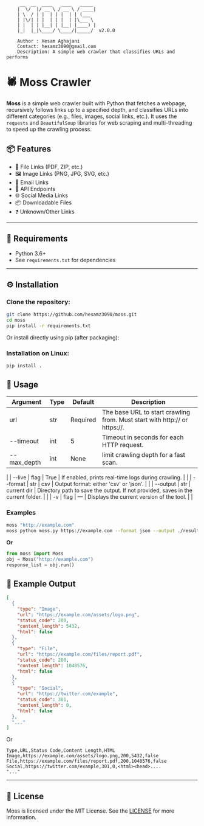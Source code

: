 ```
     __  __  ____   ____   _____ 
    |  \/  |/ __ \ / __ \ / ____|
    | \  / | |  | | |  | | (___  
    | |\/| | |  | | |  | |\___ \ 
    | |  | | |__| | |__| |____) |
    |_|  |_|\____/ \____/|_____/  v2.0.0
  
    Author : Hesam Aghajani
    Contact: hesamz3090@gmail.com
    Description: A simple web crawler that classifies URLs and performs
```

# 🕷️ Moss Crawler
**Moss**  is a simple web crawler built with Python that fetches a webpage, recursively follows links up to a specified depth, and classifies URLs into different categories (e.g., files, images, social links, etc.). It uses the `requests` and `BeautifulSoup` libraries for web scraping and multi-threading to speed up the crawling process.

## 📦 Features
- 📄 File Links (PDF, ZIP, etc.)
- 🖼️ Image Links (PNG, JPG, SVG, etc.)
- 📨 Email Links
- 🔗 API Endpoints
- 🌐 Social Media Links
- 📦 Downloadable Files
- ❓ Unknown/Other Links
---

## 📌 Requirements

- Python 3.6+
- See `requirements.txt` for dependencies

---
## ⚙️ Installation

### Clone the repository:
```bash
git clone https://github.com/hesamz3090/moss.git
cd moss
pip install -r requirements.txt
```
Or install directly using pip (after packaging):

### Installation on Linux:
```bash
pip install .
```

## 🚀 Usage

| Argument        | Type      | Default     | Description                                                                      |
|-----------------|-----------|-------------|----------------------------------------------------------------------------------|
| url             | str       | Required    | The base URL to start crawling from. Must start with http:// or https://.        |
| --timeout       | int       | 5           | Timeout in seconds for each HTTP request.                                        |
| --max_depth     | int       | None        | limit crawling depth for a fast scan.                                            |
|
| --live          | flag      | True        | If enabled, prints real-time logs during crawling.                               |
|
| --format        | str       | csv         | Output format: either 'csv' or 'json'.                                           |
|
| --output        | str       | current dir | Directory path to save the output. If not provided, saves in the current folder. |
|
| -v              | flag      | —           | Displays the current version of the tool.                                        |
|

### Examples

```bash
moss "http://example.com"
moss python moss.py https://example.com --format json --output ./results
```
**Or**

```python
from moss import Moss
obj = Moss("http://example.com")
response_list = obj.run()
```

## 📁 Example Output

```json
[
  {
    "type": "Image",
    "url": "https://example.com/assets/logo.png",
    "status_code": 200,
    "content_length": 5432,
    "html": false
  },
  {
    "type": "File",
    "url": "https://example.com/files/report.pdf",
    "status_code": 200,
    "content_length": 1048576,
    "html": false
  },
  {
    "type": "Social",
    "url": "https://twitter.com/example",
    "status_code": 301,
    "content_length": 0,
    "html": false
  },
  "..."
]
```
Or
```csv
Type,URL,Status Code,Content Length,HTML
Image,https://example.com/assets/logo.png,200,5432,false
File,https://example.com/files/report.pdf,200,1048576,false
Social,https://twitter.com/example,301,0,<html><head>.... 
"..."
```

---
## 📝 License

Moss is licensed under the MIT License. See the [LICENSE](https://github.com/hesamz3090/moss/blob/main/LICENSE) for more information.
